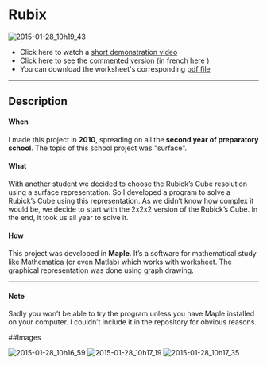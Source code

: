 ﻿# Rubix

![2015-01-28_10h19_43](https://cloud.githubusercontent.com/assets/10437041/5935079/358cffac-a6d7-11e4-83b2-f28356908b0b.png)

*  Click here to watch a [short demonstration video](http://youtu.be/YzhefB-WiKo) 
*  Click here to see the [commented version](http://youtu.be/13PQx51a_dI) (in french [here](http://youtu.be/FWpstIkK0DE) )
*  You can download the worksheet's corresponding [pdf file](https://github.com/OlivierDeBouclans/2010-Rubik-Cube-Solver/raw/master/Le%20Rubix.pdf) 

---
## Description

#### When

I made this project in **2010**, spreading on all the **second year of preparatory school**. The topic of this school project was "surface".

#### What

With another student we decided to choose the Rubick’s Cube resolution using a surface representation. So I developed a program to solve a Rubick’s Cube using this representation.  As we didn’t know how complex it would be, we decide to start with the 2x2x2 version of the Rubick’s Cube. In the end, it took us all year to solve it.

#### How

This project was developed in **Maple**. It’s a software for mathematical study like Mathematica (or even Matlab) which works with worksheet. The graphical representation was done using graph drawing.

---

#### Note

Sadly you won’t be able to try the program unless you have Maple installed on your computer. I couldn’t  include it in the repository for obvious reasons. 

##Images

![2015-01-28_10h16_59](https://cloud.githubusercontent.com/assets/10437041/5935067/15cb7fae-a6d7-11e4-87c7-ab9bd82332f5.png)
![2015-01-28_10h17_19](https://cloud.githubusercontent.com/assets/10437041/5935066/15cb329c-a6d7-11e4-9716-c10d58f812ad.png)
![2015-01-28_10h17_35](https://cloud.githubusercontent.com/assets/10437041/5935068/15cdc2e6-a6d7-11e4-8a5f-7e33a0164071.png)
